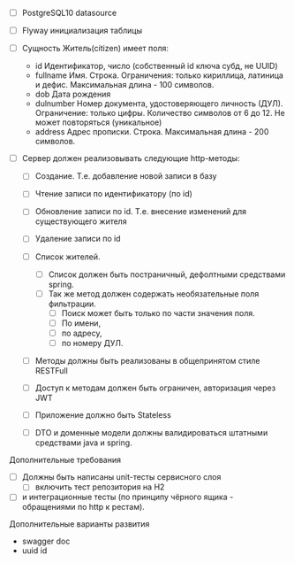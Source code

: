 
- [ ] PostgreSQL10 datasource
- [ ] Flyway инициализация таблицы

- [ ] Сущность Житель(citizen) имеет поля:
  - id           Идентификатор, число (собственный id ключа субд, не UUID)
  - fullname     Имя. Строка. Ограничения: только кириллица, латиница и дефис. Максимальная длина - 100 символов.
  - dob          Дата рождения
  - dulnumber    Номер документа, удостоверяющего личность (ДУЛ). Ограничение: только цифры. Количество символов от 6 до 12. Не может повторяться (уникальное)
  - address      Адрес прописки. Строка. Максимальная длина - 200 символов.

- [ ] Сервер должен реализовывать следующие http-методы:
  - [ ] Создание. Т.е. добавление новой записи в базу
  - [ ] Чтение записи по идентификатору (по id)
  - [ ] Обновление записи по id. Т.е. внесение изменений для существующего жителя
  - [ ] Удаление записи по id
  - [ ] Список жителей. 
    - [ ] Список должен быть постраничный, дефолтными средствами spring. 
    - [ ] Так же метод должен содержать необязательные поля фильтрации. 
      - [ ] Поиск может быть только по части значения поля.
      - [ ] По имени, 
      - [ ] по адресу, 
      - [ ] по номеру ДУЛ. 
  - [ ] Методы должны быть реализованы в общепринятом стиле RESTFull
  - [ ] Доступ к методам должен быть ограничен, авторизация через JWT

  - [ ] Приложение должно быть Stateless
  - [ ] DTO и доменные модели должны валидироваться штатными средствами java и spring. 

Дополнительные требования
  - [ ] Должны быть написаны unit-тесты сервисного слоя 
    - [ ] включить тест репозитория на Н2
  - [ ] и интеграционные тесты (по принципу чёрного ящика - обращениями по http к рестам).
  
Дополнительные варианты развития
- swagger doc
- uuid id
  